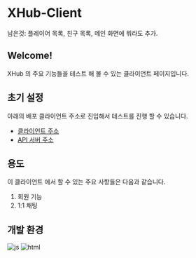 # XHub-Client
남은것: 플레이어 목록, 친구 목록, 메인 화면에 뭐라도 추가.

## Welcome!
XHub 의 주요 기능들을 테스트 해 볼 수 있는 클라이언트 페이지입니다.

## 초기 설정
아래의 배포 클라이언트 주소로 진입해서 테스트를 진행 할 수 있습니다.

- [클라이언트 주소](https://aminsc.github.io/XHub-Client/)
- [API 서버 주소](54.248.217.183)

## 용도
이 클라이언트 에서 할 수 있는 주요 사항들은 다음과 같습니다.

1. 회원 기능
2. 1:1 채팅

## 개발 환경
![js](https://img.shields.io/badge/JavaScript-F7DF1E?style=for-the-badge&logo=JavaScript&logoColor=white)
![html](https://img.shields.io/badge/HTML5-E34F26?style=for-the-badge&logo=html5&logoColor=white)